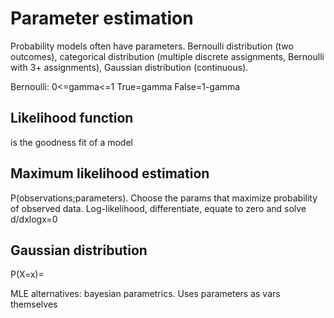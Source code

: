 # Parameter estimation
Probability models often have parameters. Bernoulli distribution (two outcomes), categorical distribution (multiple discrete assignments, Bernoulli with 3+ assignments), Gaussian distribution (continuous). 

Bernoulli: 0<=gamma<=1 True=gamma False=1-gamma
## Likelihood function
is the goodness fit of a model
## Maximum likelihood estimation
P(observations;parameters). Choose the params that maximize probability of observed data. 
Log-likelihood, differentiate, equate to zero and solve
d/dxlogx=0
## Gaussian distribution

P(X=x)=

MLE alternatives: bayesian parametrics. Uses parameters as vars themselves